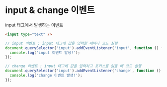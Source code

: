 # input & change 이벤트

input 태그에서 발생하는 이벤트

```html
<input type="text" />
```

```javascript
// input 이벤트 : input 태그에 값을 입력할 때마다 코드 실행
document.querySelector('input').addEventListener('input', function () {
  console.log('input 이벤트 발생!');
});

// change 이벤트 : input 태그에 값을 입력하고 포커스를 잃을 때 코드 실행
document.querySelector('input').addEventListener('change', function () {
  console.log('change 이벤트 발생!');
});
```
